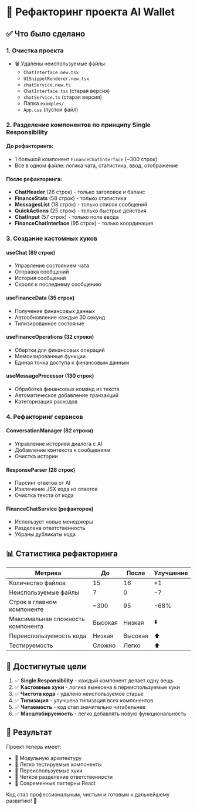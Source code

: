 # 🧹 Рефакторинг проекта AI Wallet

## ✅ Что было сделано

### 1. Очистка проекта
- 🗑️ Удалены неиспользуемые файлы:
  - `ChatInterface.new.tsx`
  - `UISnippetRenderer.new.tsx`
  - `chatService.new.ts`
  - `ChatInterface.tsx` (старая версия)
  - `chatService.ts` (старая версия)
  - Папка `examples/`
  - `App.css` (пустой файл)

### 2. Разделение компонентов по принципу Single Responsibility

#### До рефакторинга:
- 1 большой компонент `FinanceChatInterface` (~300 строк)
- Все в одном файле: логика чата, статистика, ввод, отображение

#### После рефакторинга:
- **ChatHeader** (26 строк) - только заголовок и баланс
- **FinanceStats** (58 строк) - только статистика
- **MessagesList** (18 строк) - только список сообщений
- **QuickActions** (25 строк) - только быстрые действия
- **ChatInput** (57 строк) - только поле ввода
- **FinanceChatInterface** (95 строк) - только координация

### 3. Создание кастомных хуков

#### useChat (89 строк)
- Управление состоянием чата
- Отправка сообщений
- История сообщений
- Скролл к последнему сообщению

#### useFinanceData (35 строк)
- Получение финансовых данных
- Автообновление каждые 30 секунд
- Типизированное состояние

#### useFinanceOperations (32 строки)
- Обертки для финансовых операций
- Мемоизированные функции
- Единая точка доступа к финансовым данным

#### useMessageProcessor (130 строк)
- Обработка финансовых команд из текста
- Автоматическое добавление транзакций
- Категоризация расходов

### 4. Рефакторинг сервисов

#### ConversationManager (82 строки)
- Управление историей диалога с AI
- Добавление контекста к сообщениям
- Очистка истории

#### ResponseParser (28 строк)
- Парсинг ответов от AI
- Извлечение JSX кода из ответов
- Очистка текста от кода

#### FinanceChatService (рефакторен)
- Использует новые менеджеры
- Разделена ответственность
- Убраны дубликаты кода

## 📊 Статистика рефакторинга

| Метрика | До | После | Улучшение |
|---------|----|----|-----------|
| Количество файлов | 15 | 16 | +1 |
| Неиспользуемые файлы | 7 | 0 | -7 |
| Строк в главном компоненте | ~300 | 95 | -68% |
| Максимальная сложность компонента | Высокая | Низкая | ⬇️ |
| Переиспользуемость кода | Низкая | Высокая | ⬆️ |
| Тестируемость | Сложно | Легко | ⬆️ |

## 🎯 Достигнутые цели

1. ✅ **Single Responsibility** - каждый компонент делает одну вещь
2. ✅ **Кастомные хуки** - логика вынесена в переиспользуемые хуки
3. ✅ **Чистота кода** - удалено неиспользуемое старье
4. ✅ **Типизация** - улучшена типизация всех компонентов
5. ✅ **Читаемость** - код стал значительно читабельнее
6. ✅ **Масштабируемость** - легко добавлять новую функциональность

## 🚀 Результат

Проект теперь имеет:
- 🔧 Модульную архитектуру
- 🧪 Легко тестируемые компоненты
- 🔄 Переиспользуемые хуки
- 📝 Четкое разделение ответственности
- 🎨 Современные паттерны React

Код стал профессиональным, чистым и готовым к дальнейшему развитию! 🎉
